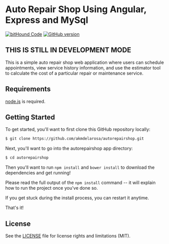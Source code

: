 ﻿# Auto Repair Shop Using Angular, Express and MySql
[![bitHound Code](https://www.bithound.io/github/akmdelarosa/autorepairshop/badges/code.svg)](https://www.bithound.io/github/akmdelarosa/autorepairshop)&nbsp;[![GitHub version](https://badge.fury.io/gh/akmdelarosa%2Fautorepairshop.svg)](https://badge.fury.io/gh/akmdelarosa%2Fautorepairshop)
## THIS IS STILL IN DEVELOPMENT MODE

This is a simple auto repair shop web application where users can schedule appointments, view service history information, and use the estimator tool to calculate the cost of a particular repair or maintenance service.

## Requirements
 [node.js](https://nodejs.org/en/) is required.

## Getting Started

To get started, you'll want to first clone this GitHub repository locally:

```bash
$ git clone https://github.com/akmdelarosa/autorepairshop.git
```

Next, you'll want to go into the autorepairshop app directory:

```bash
$ cd autorepairshop
```

Then you'll want to run `npm install` and `bower install` to download the dependencies and get
running!

Please read the full output of the `npm install` command -- it will explain how to run the project once
you've done so.

If you get stuck during the install process, you can restart it anytime.

That's it!

## License
See the [LICENSE](LICENSE.md) file for license rights and limitations (MIT).
